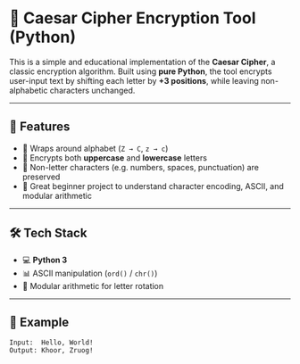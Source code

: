 # 🔐 Caesar Cipher Encryption Tool (Python)

This is a simple and educational implementation of the **Caesar Cipher**, a classic encryption algorithm. Built using **pure Python**, the tool encrypts user-input text by shifting each letter by **+3 positions**, while leaving non-alphabetic characters unchanged.

---

## 📌 Features

- 🔄 Wraps around alphabet (`Z → C`, `z → c`)
- 🔐 Encrypts both **uppercase** and **lowercase** letters
- 🧩 Non-letter characters (e.g. numbers, spaces, punctuation) are preserved
- 🧠 Great beginner project to understand character encoding, ASCII, and modular arithmetic

---

## 🛠 Tech Stack

- 💻 **Python 3**
- 📊 ASCII manipulation (`ord()` / `chr()`)
- 🔢 Modular arithmetic for letter rotation

---

## 🧪 Example

```text
Input:  Hello, World!
Output: Khoor, Zruog!

